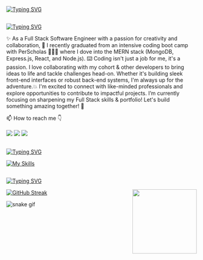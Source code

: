 [![Typing SVG](https://readme-typing-svg.demolab.com?font=Baskervville+SC&size=34&letterSpacing=3px&duration=2500&pause=1000&color=FF7EE2&random=false&height=60&lines=Hi+%F0%9F%91%8B%2C+I'm+Krystle;Software+Engineer+%F0%9F%A4%8D)](https://git.io/typing-svg)

##
[![Typing SVG](https://readme-typing-svg.demolab.com?font=Baskervville+SC&size=34&letterSpacing=3px&duration=2500&pause=1000&color=FFA38F&repeat=false&random=false&height=60&lines=About+Me+%F0%9F%8C%B8)](https://git.io/typing-svg)
<p align="left"> ✨️ As a Full Stack Software Engineer with a passion for creativity and collaboration, 🧠 I recently graduated from an intensive coding boot camp with PerScholas 👩🏽‍🏫 where I dove into the MERN stack (MongoDB, Express.js, React, and Node.js). ⌨️ Coding isn't just a job for me, it's a passion. I love collaborating with my cohort & other developers to bring ideas to life and tackle challenges head-on. Whether it's building sleek front-end interfaces or robust back-end systems, I'm always up for the adventure.💥 I'm excited to connect with like-minded professionals and explore opportunities to contribute to impactful projects. I’m currently focusing on sharpening my Full Stack skills & portfolio! Let's build something amazing together! 👥️ 
</p>
<p align="left">
📫 How to reach me 👇
<br>
<br>
<a href= "https://www.linkedin.com/in/krystlecapuano/" target="blank"> <img src="https://img.shields.io/badge/LinkedIn-0077B5?style=for-the-badge&logo=linkedin&logoColor=white"/></a>
<a href= "mailto:krystlecapuano@gmail.com" > <img src="https://img.shields.io/badge/Gmail-D14836?style=for-the-badge&logo=gmail&logoColor=white"/></a>
<a href= "" > <img src="https://img.shields.io/badge/Portfolio-255E63?style=for-the-badge&logo=About.me&logoColor=white"/></a>
</p>


 ##
 [![Typing SVG](https://readme-typing-svg.demolab.com?font=Baskervville+SC&size=34&letterSpacing=3px&duration=2500&pause=1000&color=FFD18E&repeat=false&random=false&height=60&lines=Languages+%26+Tools+%F0%9F%8C%B8)](https://git.io/typing-svg)

 [![My Skills](https://skillicons.dev/icons?i=html,css,js,vscode,bash,bootstrap,mongodb,express,react,nodejs,netlify,nextjs,postman,ts,vite,&perline=7)](https://skillicons.dev)


##
[![Typing SVG](https://readme-typing-svg.demolab.com?font=Baskervville+SC&size=32&pause=1000&color=E9FF97&repeat&random=false&width=435&lines=Stats+%F0%9F%8C%B8)](https://git.io/typing-svg)

 
<a href="https://github.com/anuraghazra/convoychat">
  <img height=170 align="right" src="https://github-readme-stats.vercel.app/api/top-langs/?username=kcap923&layout=compact&theme=ambient_gradient" />
</a>
<p height=150 align="left">
 
[![GitHub Streak](https://streak-stats.demolab.com?user=KCap923&theme=cobalt&border_radius=5.5&ring=FF7EE2&fire=FFD18E&stroke=E9FF97&currStreakNum=FFA38F&sideLabels=E9FF97&sideNums=FFA38F&dates=FF7EE2&excludeDaysLabel=EB5454&currStreakLabel=FFD18E)](https://git.io/streak-stats)

<p/>
 
![snake gif](https://github.com/KCap923/KCap923/blob/output/github-contribution-grid-snake.gif)









